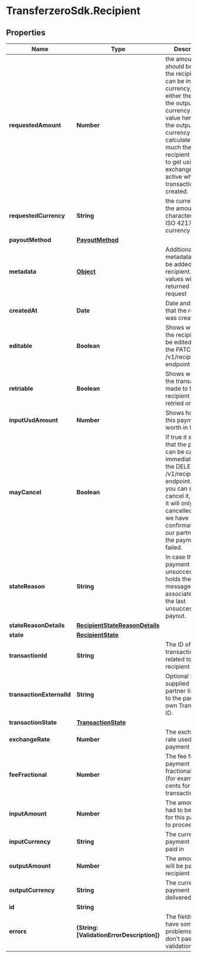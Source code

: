 # TransferzeroSdk.Recipient

## Properties
Name | Type | Description | Notes
------------ | ------------- | ------------- | -------------
**requestedAmount** | **Number** | the amount that should be paid to the recipient. This can be in any currency, usually either the input or the output currency. If the value here is not the output currency we will calculate how much the recipient is going to get using the exchange rates active when the transaction was created. | 
**requestedCurrency** | **String** | the currency of the amount in 3-character alpha ISO 4217 currency format | 
**payoutMethod** | [**PayoutMethod**](PayoutMethod.md) |  | 
**metadata** | [**Object**](.md) | Additional metadata that can be added to a recipient. These values will be returned on request | [optional] 
**createdAt** | **Date** | Date and time that the recipient was created. | [optional] 
**editable** | **Boolean** | Shows whether the recipient can be edited using the PATCH /v1/recipients/{id} endpoint or not | [optional] 
**retriable** | **Boolean** | Shows whether the transaction made to the recipient can be retried or not | [optional] 
**inputUsdAmount** | **Number** | Shows how much this payment is worth in USD | [optional] 
**mayCancel** | **Boolean** | If true it shows that the payment can be cancelled immediately using the DELETE /v1/recipients/{id} endpoint. If false you can still try to cancel it, however it will only gets cancelled once we have confirmation from our partner that the payment has failed. | [optional] 
**stateReason** | **String** | In case the payment is unsuccessful it holds the error message associated with the last unsuccessful payout. | [optional] 
**stateReasonDetails** | [**RecipientStateReasonDetails**](RecipientStateReasonDetails.md) |  | [optional] 
**state** | [**RecipientState**](RecipientState.md) |  | [optional] 
**transactionId** | **String** | The ID of the transaction that is related to this recipient | [optional] 
**transactionExternalId** | **String** | Optional ID that is supplied by partner linking it to the partner&#39;s own Transaction ID. | [optional] 
**transactionState** | [**TransactionState**](TransactionState.md) |  | [optional] 
**exchangeRate** | **Number** | The exchange rate used in this payment | [optional] 
**feeFractional** | **Number** | The fee for this payment in fractional units (for example cents for USD transactions) | [optional] 
**inputAmount** | **Number** | The amount that had to be paid in for this payment to proceed | [optional] 
**inputCurrency** | **String** | The currency this payment was paid in | [optional] 
**outputAmount** | **Number** | The amount that will be paid to the recipient | [optional] 
**outputCurrency** | **String** | The currency the payment will be delivered in | [optional] 
**id** | **String** |  | [optional] 
**errors** | **{String: [ValidationErrorDescription]}** | The fields that have some problems and don&#39;t pass validation | [optional] 


